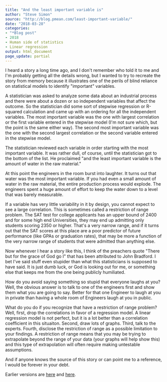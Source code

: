 ```yaml
---
title: "And the least important variable is"
author: "Steve Simon"
source: "http://blog.pmean.com/least-important-variable/"
date: "2018-03-28"
categories:
- "*Blog post"
- 2018
- Human side of statistics
- Linear regression
output: html_document
page_update: partial
---
```


I heard a story a long time ago, and I don't remember who told it to me and I'm probably getting all the details wrong, but I wanted to try to recreate the story from memory because it illustrates one of the perils of blind reliance on statistical models to identify "important" variables.

<!---More--->

A statistician was asked to analyze some data about an industrial process and there were about a dozen or so independent variables that affect the outcome. So the statistician did some sort of stepwise regression or R-squared calculation and came up with an ordering for all the independent variables. The most important variable was the one with largest correlation or the first variable entered in the stepwise model (I'm not sure which, but the point is the same either way). The second most important variable was the one with the second largest correlation or the second variable entered in the stepwise model.

The statistician reviewed each variable in order starting with the most important variable. It was rather dull, of course, until the statistician got to the bottom of the list. He proclaimed "and the least important variable is the amount of water in the raw material."

At this point the engineers in the room burst into laughter. It turns out that water was the most important variable. If you had even a small amount of water in the raw material, the entire production process would explode. The engineers spent a huge amount of effort to keep the water down to a level that was barely measurable.

If a variable has very little variability in it by design, you cannot expect to see a large correlation. This is sometimes called a restriction of range problem. The SAT test for college applicants has an upper bound of 2400 and for some high end Universities, they may end up admitting only students scoring 2350 or higher. That's a very narrow range, and if it turns out that the SAT scores at this place are a poor predictor of future performance (like GPAs or graduation rates), that may be more a function of the very narrow range of students that were admitted than anything else.

Now whenever I hear a story like this, I think of the preachers quote "There but for the grace of God go I" that has been attributed to John Bradford. I bet I've said stuff even stupider than what this statisticians is supposed to have said. It is just dumb luck, or God is looking out for me, or something else that keeps me from the one being publicly humiliated.

How do you avoid saying something so stupid that everyone laughs at you? Well, the obvious answer is to talk to one of the engineers first and show them what you are going to say. Better for that one Engineer to laugh at you in private than having a whole room of Engineers laugh at you in public.

What do you do if you recognize that have a restriction of range problem? Well, first, drop the correlations in favor of a regression model. A linear regression model is not perfect, but it is a lot better than a correlation coefficient in this situaiton. Second, draw lots of graphs. Third, talk to the experts. Fourth, disclose the restriction of range as a possible limitation to your findings. A restriction of range means that you may be trying to extrapolate beyond the range of your data (your graphs will help show this) and this type of extrapolation will often require making untestable assumptions.

And if anyone knows the source of this story or can point me to a reference, I would be forever in your debt.

Earlier versions are [here][sim1] and [here][sim2].
 
[sim1]: http://blog.pmean.com/least-important-variable/
[sim2]: http://new.pmean.com/least-important-variable/
